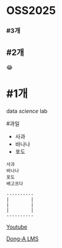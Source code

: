# OSS2025
### \#3개
## \#2개
😂
# \#1개
data *science* lab


#과일
- 사과
- 바나나
- 포도
  
```
사과
바나나
포도
배고프다
```

```
----------
|        |
|        |
|        |
----------
```

[Youtube](https://www.youtube.com/)

[Dong-A LMS](https://eclass.donga.ac.kr/)
